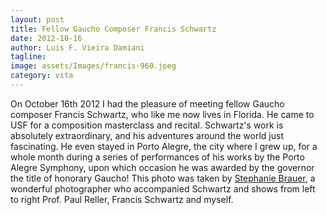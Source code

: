 ```yaml
---
layout: post
title: Fellow Gaucho Composer Francis Schwartz
date: 2012-10-16
author: Luis F. Vieira Damiani
tagline:
image: assets/Images/francis-960.jpeg
category: vita
---
```


On October 16th 2012 I had the pleasure of meeting fellow Gaucho composer Francis Schwartz, who like me now lives in Florida. He came to USF for a composition masterclass and recital. Schwartz's work is absolutely extraordinary, and his adventures around the world just fascinating. He even stayed in Porto Alegre, the city where I grew up, for a whole month during a series of performances of his works by the Porto Alegre Symphony, upon which occasion he was awarded by the governor the title of honorary Gaucho! This photo was taken by [Stephanie Brauer](http://www.stephaniebrauerweddings.com/blog), a wonderful photographer who accompanied Schwartz and shows from left to right Prof. Paul Reller, Francis Schwartz and myself.